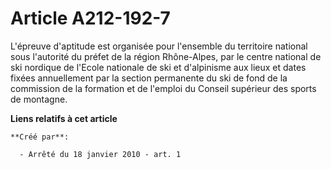 # Article A212-192-7

L'épreuve d'aptitude est organisée pour l'ensemble du territoire national sous l'autorité du préfet de la région Rhône-Alpes,
par le centre national de ski nordique de l'Ecole nationale de ski et d'alpinisme aux lieux et dates fixées annuellement par
la section permanente du ski de fond de la commission de la formation et de l'emploi du Conseil supérieur des sports de
montagne.

**Liens relatifs à cet article**

	**Créé par**:

	  - Arrêté du 18 janvier 2010 - art. 1
